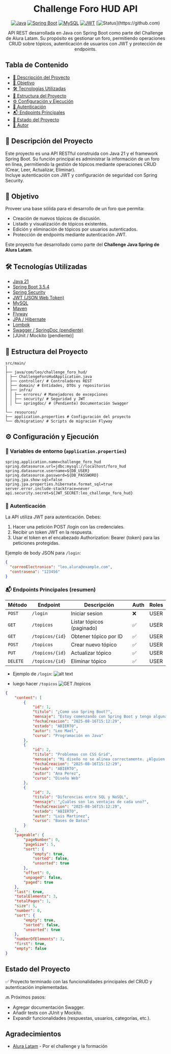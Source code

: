 <h1 align="center">
  Challenge Foro HUD API
</h1>

<div align="center" style="flex">

  [![Java](https://img.shields.io/badge/Java-21-orange?style=&logo=openjdk)](https://www.oracle.com/java/) [![Spring Boot](https://img.shields.io/badge/Spring_Boot-3.5.4-green?style=&logo=springboot)](https://spring.io/projects/spring-boot) [![MySQL](https://img.shields.io/badge/MySQL-8.0-blue?style=logo=mysql&logoColor=white)](https://www.mysql.com/) [![JWT](https://img.shields.io/badge/JWT-Authentication-red?style=logo=jsonwebtokens)](https://jwt.io/) [![Status](https://img.shields.io/badge/Status-Production_Ready-00C853?)](https://github.com)

</div>

<p align="center">
  API REST desarrollada en Java con Spring Boot como parte del Challenge de Alura Latam.
  Su propósito es gestionar un foro, permitiendo operaciones CRUD sobre tópicos, 
  autenticación de usuarios con JWT y protección de endpoints.
</p>

## Tabla de Contenido

- [🚀 Descripción del Proyecto](#-descripción-del-proyecto)
- [🎯 Objetivo](#-objetivo)
- [🛠️ Tecnologías Utilizadas](#️-tecnologías-utilizadas)
- [📂 Estructura del Proyecto](#-estructura-del-proyecto)
- [⚙️ Configuración y Ejecución](#️-configuración-y-ejecución)
- [🔐 Autenticación](#-autenticación)
- [📬 Endpoints Principales](#-endpoints-principales)
- [📌 Estado del Proyecto](#-estado-del-proyecto)
- [👤 Autor](#-autor)

## 🚀 Descripción del Proyecto

Este proyecto es una API RESTful construida con Java 21 y el framework Spring Boot. Su función principal es administrar la información de un foro en línea, permitiendo la gestión de tópicos mediante operaciones CRUD (Crear, Leer, Actualizar, Eliminar).  
Incluye autenticación con JWT y configuración de seguridad con Spring Security.

## 🎯 Objetivo

Proveer una base sólida para el desarrollo de un foro que permita:

- Creación de nuevos tópicos de discusión.
- Listado y visualización de tópicos existentes.
- Edición y eliminación de tópicos por usuarios autenticados.
- Protección de endpoints mediante autenticación JWT.

Este proyecto fue desarrollado como parte del **Challenge Java Spring de Alura Latam**.


## 🛠️ Tecnologías Utilizadas

- [Java 21](https://www.oracle.com/java/technologies/javase/jdk21-archive-downloads.html)
- [Spring Boot 3.5.4](https://spring.io/projects/spring-boot)
- [Spring Security](https://spring.io/projects/spring-security)
- [JWT (JSON Web Token)](https://jwt.io/)
- [MySQL](https://www.mysql.com/)
- [Maven](https://maven.apache.org/)
- [Flyway](https://flywaydb.org/)
- [JPA / Hibernate](https://hibernate.org/)
- [Lombok](https://projectlombok.org/)
- [Swagger / SpringDoc (pendiente)](https://springdoc.org/)
- [JUnit / Mockito (pendiente)]


## 📂 Estructura del Proyecto

```
src/main/
│
├── java/com/leo/challenge_foro_hud/
│ ├── ChallengeForoHudApplication.java
│ ├── controller/ # Controladores REST
│ ├── domain/ # Entidades, DTOs y repositorios
│ ├── infra/
│ │ ├── errores/ # Manejadores de excepciones
│ │ ├── security/ # Seguridad y JWT
│ │ └── springdoc/ # (Pendiente) Documentación Swagger
│
└── resources/
├── application.properties # Configuración del proyecto
└── db/migration/ # Scripts de migración Flyway
```

## ⚙️ Configuración y Ejecución

### 📄 Variables de entorno (`application.properties`)

```properties
spring.application.name=challenge_foro_hud
spring.datasource.url=jdbc:mysql://localhost/foro_hud
spring.datasource.username=${DB_USER}
spring.datasource.password=${DB_PASSWORD}
spring.jpa.show-sql=false
spring.jpa.properties.hibernate.format_sql=true
server.error.include-stacktrace=never
api.security.secret=${JWT_SECRET:leo_challenge_foro_hud}
```


### 🔐 Autenticación

La API utiliza JWT para autenticación. Debes:

1. Hacer una petición POST /login con las credenciales.
2. Recibir un token JWT en la respuesta.
3. Usar el token en el encabezado Authorization: Bearer {token} para las peticiones protegidas.

Ejemplo de body JSON para `/login`:

```json
{
  "correoElectronico": "leo.alura@example.com",
  "contrasena": "123456"
}
```


### 📬 Endpoints Principales (resumen)

| Método | Endpoint | Descripción | Auth | Roles |
|--------|----------|-------------|------|-------|
| `POST` | `/login` | Iniciar sesion | ❌ | USER |
| `GET` | `/topicos` | Listar tópicos (paginado) | ✅ | USER |
| `GET` | `/topicos/{id}` | Obtener tópico por ID | ✅ | USER |
| `POST` | `/topicos` | Crear nuevo tópico | ✅ | USER |
| `PUT` | `/topicos/{id}` | Actualizar tópico | ✅ | USER |
| `DELETE` | `/topicos/{id}` | Eliminar tópico | ✅ | USER |


- Ejemplo de `/login`:
![alt text](images/login.png)

- luego hacer `/topicos`
![GET /topicos](images/image.png)

```json
{
	"content": [
		{
			"id": 1,
			"titulo": "¿Como uso Spring Boot?",
			"mensaje": "Estoy comenzando con Spring Boot y tengo algunas duadas.",
			"fechaCreacion": "2025-08-16T15:12:29",
			"estado": "ABIERTO",
			"autor": "Leo Mael",
			"curso": "Programación en Java"
		},
		{
			"id": 2,
			"titulo": "Problemas con CSS Grid",
			"mensaje": "Mi diseño no se alinea correctamente. ¿Alguien puede ayudar?",
			"fechaCreacion": "2025-08-16T15:12:29",
			"estado": "ABIERTO",
			"autor": "Ana Perez",
			"curso": "Diseño Web"
		},
		{
			"id": 3,
			"titulo": "Diferencias entre SQL y NoSQL",
			"mensaje": "¿Cuáles son las ventajas de cada uno?",
			"fechaCreacion": "2025-08-16T15:12:29",
			"estado": "ABIERTO",
			"autor": "Luis Martinez",
			"curso": "Bases de Datos"
		}
	],
	"pageable": {
		"pageNumber": 0,
		"pageSize": 5,
		"sort": {
			"empty": true,
			"sorted": false,
			"unsorted": true
		},
		"offset": 0,
		"unpaged": false,
		"paged": true
	},
	"last": true,
	"totalElements": 3,
	"totalPages": 1,
	"size": 5,
	"number": 0,
	"sort": {
		"empty": true,
		"sorted": false,
		"unsorted": true
	},
	"numberOfElements": 3,
	"first": true,
	"empty": false
}
```

## Estado del Proyecto

✅ Proyecto terminado con las funcionalidades principales del CRUD y autenticación implementadas.

🔜 Próximos pasos:

- Agregar documentación Swagger.
- Añadir tests con JUnit y Mockito.
- Expandir funcionalidades (respuestas, usuarios, categorías, etc.).

## Agradecimientos

- [Alura Latam](https://www.aluracursos.com/) - Por el challenge y la formación

